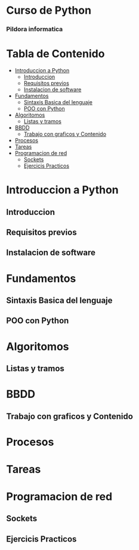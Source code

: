 <h1>Curso de Python</h1>

<h3>Pildora informatica</h3>

<h1>Tabla de Contenido</h1>

- [Introduccion a Python](#introduccion-a-python)
  - [Introduccion](#introduccion)
  - [Requisitos previos](#requisitos-previos)
  - [Instalacion de software](#instalacion-de-software)
- [Fundamentos](#fundamentos)
  - [Sintaxis Basica del lenguaje](#sintaxis-basica-del-lenguaje)
  - [POO con Python](#poo-con-python)
- [Algoritomos](#algoritomos)
  - [Listas y tramos](#listas-y-tramos)
- [BBDD](#bbdd)
  - [Trabajo con graficos y Contenido](#trabajo-con-graficos-y-contenido)
- [Procesos](#procesos)
- [Tareas](#tareas)
- [Programacion de red](#programacion-de-red)
  - [Sockets](#sockets)
  - [Ejercicis Practicos](#ejercicis-practicos)


# Introduccion a Python
## Introduccion

## Requisitos previos 

## Instalacion de software

# Fundamentos 

## Sintaxis Basica del lenguaje

## POO con Python

# Algoritomos 

## Listas y tramos

# BBDD

## Trabajo con graficos y Contenido

# Procesos 

# Tareas

# Programacion de red 

## Sockets

## Ejercicis Practicos

